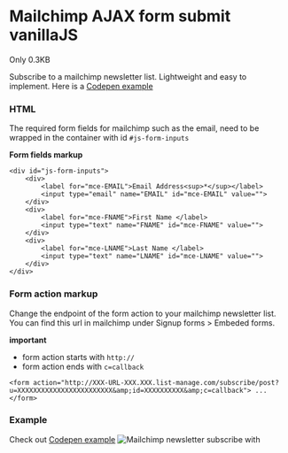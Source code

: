 # Mailchimp AJAX form submit vanillaJS

Only 0.3KB 

Subscribe to a mailchimp newsletter list. Lightweight and easy to implement. Here is a [Codepen example](https://codepen.io/michielvandewalle/pen/oeoMXg "Codepen")

### HTML
The required form fields for mailchimp such as the email, need to be wrapped in the container with id `#js-form-inputs`

**Form fields markup**
```$html
<div id="js-form-inputs">
    <div>
        <label for="mce-EMAIL">Email Address<sup>*</sup></label>
        <input type="email" name="EMAIL" id="mce-EMAIL" value="">
    </div>
    <div>
        <label for="mce-FNAME">First Name </label>
        <input type="text" name="FNAME" id="mce-FNAME" value="">
    </div>
    <div>
        <label for="mce-LNAME">Last Name </label>
        <input type="text" name="LNAME" id="mce-LNAME" value="">
    </div>
</div>

```

### Form action markup
Change the endpoint of the form action to your mailchimp newsletter list. You can find this url in mailchimp under Signup forms > Embeded forms.

**important**
- form action starts with `http://`
- form action ends with `c=callback`

```$html
<form action="http://XXX-URL-XXX.XXX.list-manage.com/subscribe/post?u=XXXXXXXXXXXXXXXXXXXXXXXX&amp;id=XXXXXXXXXX&amp;c=callback"> ... </form>
```

### Example
Check out [Codepen example](https://codepen.io/michielvandewalle/pen/oeoMXg "Codepen")
![Mailchimp newsletter subscribe with](https://d26dzxoao6i3hh.cloudfront.net/items/3g0W0u0y0o2b0c2Q0l27/Screen%20Recording%202017-07-27%20at%2005.56%20PM.gif?v=0cae79bf "Mailchimp subscribe")
